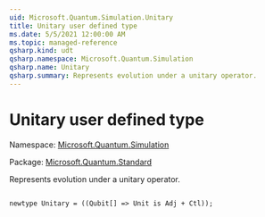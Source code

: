 ```yaml
---
uid: Microsoft.Quantum.Simulation.Unitary
title: Unitary user defined type
ms.date: 5/5/2021 12:00:00 AM
ms.topic: managed-reference
qsharp.kind: udt
qsharp.namespace: Microsoft.Quantum.Simulation
qsharp.name: Unitary
qsharp.summary: Represents evolution under a unitary operator.
---
```


# Unitary user defined type

Namespace: [Microsoft.Quantum.Simulation](xref:Microsoft.Quantum.Simulation)

Package: [Microsoft.Quantum.Standard](https://nuget.org/packages/Microsoft.Quantum.Standard)


Represents evolution under a unitary operator.

```qsharp

newtype Unitary = ((Qubit[] => Unit is Adj + Ctl));
```

